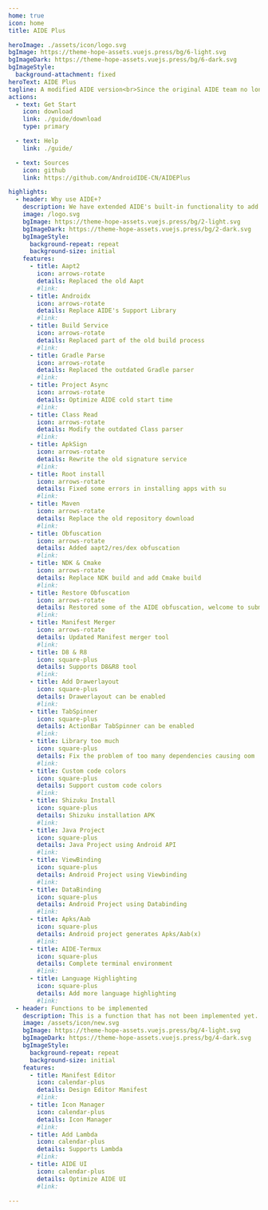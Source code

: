 ```yaml
---
home: true
icon: home
title: AIDE Plus

heroImage: ./assets/icon/logo.svg
bgImage: https://theme-hope-assets.vuejs.press/bg/6-light.svg
bgImageDark: https://theme-hope-assets.vuejs.press/bg/6-dark.svg
bgImageStyle:
  background-attachment: fixed
heroText: AIDE Plus
tagline: A modified AIDE version<br>Since the original AIDE team no longer updates, we are just making modifications. If there is any infringement, please contact us to stop the operation
actions:
  - text: Get Start
    icon: download
    link: ./guide/download
    type: primary

  - text: Help
    link: ./guide/

  - text: Sources
    icon: github
    link: https://github.com/AndroidIDE-CN/AIDEPlus

highlights:
  - header: Why use AIDE+?
    description: We have extended AIDE's built-in functionality to add many features for you.
    image: /logo.svg
    bgImage: https://theme-hope-assets.vuejs.press/bg/2-light.svg
    bgImageDark: https://theme-hope-assets.vuejs.press/bg/2-dark.svg
    bgImageStyle:
      background-repeat: repeat
      background-size: initial
    features:
      - title: Aapt2
        icon: arrows-rotate
        details: Replaced the old Aapt
        #link:
      - title: Androidx
        icon: arrows-rotate
        details: Replace AIDE's Support Library
        #link:
      - title: Build Service
        icon: arrows-rotate
        details: Replaced part of the old build process
        #link:
      - title: Gradle Parse
        icon: arrows-rotate
        details: Replaced the outdated Gradle parser
        #link:
      - title: Project Async
        icon: arrows-rotate
        details: Optimize AIDE cold start time
        #link:
      - title: Class Read
        icon: arrows-rotate
        details: Modify the outdated Class parser
        #link:
      - title: ApkSign
        icon: arrows-rotate
        details: Rewrite the old signature service
        #link:
      - title: Root install
        icon: arrows-rotate
        details: Fixed some errors in installing apps with su
        #link:
      - title: Maven
        icon: arrows-rotate
        details: Replace the old repository download
        #link:
      - title: Obfuscation
        icon: arrows-rotate
        details: Added aapt2/res/dex obfuscation
        #link:
      - title: NDK & Cmake
        icon: arrows-rotate
        details: Replace NDK build and add Cmake build
        #link:
      - title: Restore Obfuscation
        icon: arrows-rotate
        details: Restored some of the AIDE obfuscation, welcome to submit
        #link:
      - title: Manifest Merger
        icon: arrows-rotate
        details: Updated Manifest merger tool
        #link:
      - title: D8 & R8
        icon: square-plus
        details: Supports D8&R8 tool
        #link:
      - title: Add Drawerlayout
        icon: square-plus
        details: Drawerlayout can be enabled
        #link:
      - title: TabSpinner
        icon: square-plus
        details: ActionBar TabSpinner can be enabled
        #link:
      - title: Library too much
        icon: square-plus
        details: Fix the problem of too many dependencies causing oom
        #link:
      - title: Custom code colors
        icon: square-plus
        details: Support custom code colors
        #link:
      - title: Shizuku Install
        icon: square-plus
        details: Shizuku installation APK
        #link:
      - title: Java Project
        icon: square-plus
        details: Java Project using Android API
        #link:
      - title: ViewBinding
        icon: square-plus
        details: Android Project using Viewbinding
        #link:
      - title: DataBinding
        icon: square-plus
        details: Android Project using Databinding
        #link:
      - title: Apks/Aab
        icon: square-plus
        details: Android project generates Apks/Aab(x)
        #link:
      - title: AIDE-Termux
        icon: square-plus
        details: Complete terminal environment
        #link:
      - title: Language Highlighting
        icon: square-plus
        details: Add more language highlighting
        #link:
  - header: Functions to be implemented
    description: This is a function that has not been implemented yet. If you have a good idea, you can provide us with an Issue or Code.
    image: /assets/icon/new.svg
    bgImage: https://theme-hope-assets.vuejs.press/bg/4-light.svg
    bgImageDark: https://theme-hope-assets.vuejs.press/bg/4-dark.svg
    bgImageStyle:
      background-repeat: repeat
      background-size: initial
    features:
      - title: Manifest Editor
        icon: calendar-plus
        details: Design Editor Manifest
        #link:
      - title: Icon Manager
        icon: calendar-plus
        details: Icon Manager
        #link:
      - title: Add Lambda
        icon: calendar-plus
        details: Supports Lambda
        #link:
      - title: AIDE UI
        icon: calendar-plus
        details: Optimize AIDE UI
        #link:
      
---
```

